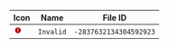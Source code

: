| Icon | Name | File ID |
| ---  | ---  | ---     |
| ![](Invalid.png) | `Invalid` | `-2837632134304592923` |
